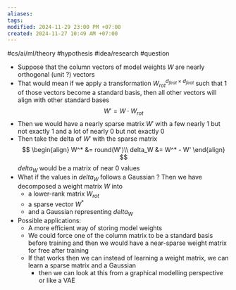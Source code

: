 ```yaml
---
aliases: 
tags: 
modified: 2024-11-29 23:00 PM +07:00
created: 2024-11-27 10:49 AM +07:00
---
```

#cs/ai/ml/theory #hypothesis #idea/research #question

- Suppose that the column vectors of model weights $W$ are nearly orthogonal (unit ?) vectors
- That would mean if we apply a transformation $W^{d_{feat} \times d_{feat}}_{rot}$ such that 1 of those vectors become a standard basis, then all other vectors will align with other standard bases
  $$W' = W \cdot W_{rot}$$
- Then we would have a nearly sparse matrix $W'$ with a few nearly 1 but not exactly 1 and a lot of nearly 0 but not exactly 0
- Then take the delta of $W'$ with the sparse matrix
  $$
  \begin{align}
  W^* &= round(W')\\
  delta_W &= W^* - W'
  \end{align}
  $$
  $delta_W$ would be a matrix of near 0 values
- What if the values in $delta_W$ follows a Gaussian ? Then we have decomposed a weight matrix $W$ into
	- a lower-rank matrix $W_{rot}$ 
	- a sparse vector $W^*$
	- and a Gaussian representing $delta_W$
- Possible applications:
	- A more efficient way of storing model weights
	- We could force one of the column matrix to be a standard basis before training and then we would have a near-sparse weight matrix for free after training
	- If that works then we can instead of learning a weight matrix, we can learn a sparse matrix and a Gaussian
		- then we can look at this from a graphical modelling perspective or like a VAE 